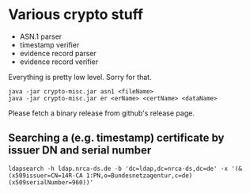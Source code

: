 # Various crypto stuff

- ASN.1 parser
- timestamp verifier
- evidence record parser
- evidence record verifier

Everything is pretty low level. Sorry for that.

    java -jar crypto-misc.jar asn1 <fileName>
    java -jar crypto-misc.jar er <erName> <certName> <dataName>

Please fetch a binary release from github's release page.

## Searching a (e.g. timestamp) certificate by issuer DN and serial number

    ldapsearch -h ldap.nrca-ds.de -b 'dc=ldap,dc=nrca-ds,dc=de' -x '(&(x509issuer=CN=14R-CA 1:PN,o=Bundesnetzagentur,c=de)(x509serialNumber=960))'
